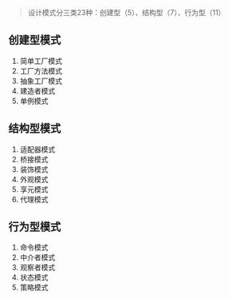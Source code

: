 
> 设计模式分三类23种：创建型（5）、结构型（7）、行为型（11）
## 创建型模式
1. 简单工厂模式
2. 工厂方法模式
3. 抽象工厂模式
4. 建造者模式
5. 单例模式

## 结构型模式
1. 适配器模式
2. 桥接模式
3. 装饰模式 
4. 外观模式 
5. 享元模式
6. 代理模式

## 行为型模式
1. 命令模式 
2. 中介者模式
3. 观察者模式
4. 状态模式
5. 策略模式